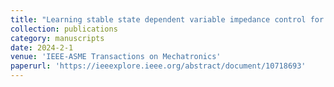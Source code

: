 ```yaml
---
title: "Learning stable state dependent variable impedance control for compliant manipulation"
collection: publications
category: manuscripts
date: 2024-2-1
venue: 'IEEE-ASME Transactions on Mechatronics'
paperurl: 'https://ieeexplore.ieee.org/abstract/document/10718693'
---
```

